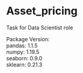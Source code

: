# Asset_pricing
Task for Data Scientist role

Package Version:  <br />
pandas: 1.1.5 <br />
numpy: 1.19.5 <br />
seaborn: 0.9.0 <br />
sklearn: 0.21.3 <br />
